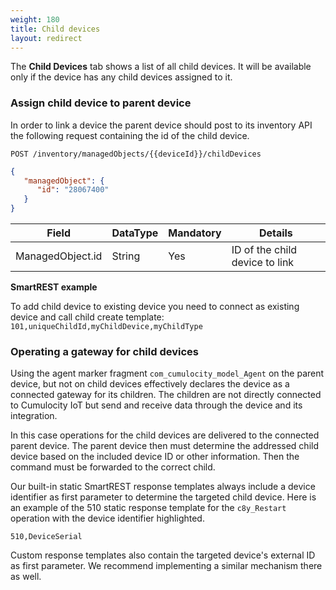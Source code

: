 ```yaml
---
weight: 180
title: Child devices
layout: redirect
---
```


The **Child Devices** tab shows a list of all child devices. It will be available only if the device has any child devices assigned to it.

### Assign child device to parent device

In order to link a device the parent device should post to its inventory API the following request containing the id of the child device.

```http
POST /inventory/managedObjects/{{deviceId}}/childDevices
```
```json
{
   "managedObject": {
      "id": "28067400"
   }
}
```

|Field|DataType|Mandatory|Details|
|----|----|----|----|
|ManagedObject.id|String|Yes|ID of the child device to link|


**SmartREST example**

To add child device to existing device you need to connect as existing device and call child create template:
`101,uniqueChildId,myChildDevice,myChildType`

### Operating a gateway for child devices
Using the agent marker fragment ```com_cumulocity_model_Agent``` on the parent device, but not on child devices effectively declares the device as a connected gateway for its children. The children are not directly connected to Cumulocity IoT but send and receive data through the device and its integration.

In this case operations for the child devices are delivered to the connected parent device. The parent device then must determine the addressed child device based on the included device ID or other information. Then the command must be forwarded to the correct child.

Our built-in static SmartREST response templates always include a device identifier as first parameter to determine the targeted child device. Here is an example of the 510 static response template for the ```c8y_Restart``` operation with the device identifier highlighted.

`510,DeviceSerial`

Custom response templates also contain the targeted device's external ID as first parameter. We recommend implementing a similar mechanism there as well.
